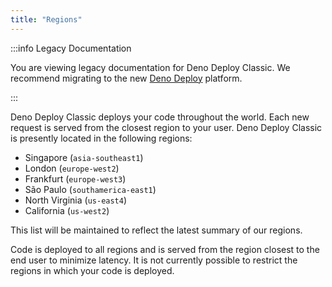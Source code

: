 ```yaml
---
title: "Regions"
---
```


:::info Legacy Documentation

You are viewing legacy documentation for Deno Deploy Classic. We recommend
migrating to the new
<a href="/deploy/">Deno Deploy</a> platform.

:::

Deno Deploy Classic deploys your code throughout the world. Each new request is
served from the closest region to your user. Deno Deploy Classic is presently
located in the following regions:

- Singapore (`asia-southeast1`)
- London (`europe-west2`)
- Frankfurt (`europe-west3`)
- São Paulo (`southamerica-east1`)
- North Virginia (`us-east4`)
- California (`us-west2`)

This list will be maintained to reflect the latest summary of our regions.

Code is deployed to all regions and is served from the region closest to the end
user to minimize latency. It is not currently possible to restrict the regions
in which your code is deployed.
